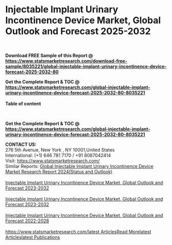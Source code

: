 <h1>Injectable Implant Urinary Incontinence Device Market, Global Outlook and Forecast 2025-2032</h1><br/><p><strong>Download FREE Sample of this Report @ <a href="https://www.statsmarketresearch.com/download-free-sample/8035221/global-injectable-implant-urinary-incontinence-device-forecast-2025-2032-80">https://www.statsmarketresearch.com/download-free-sample/8035221/global-injectable-implant-urinary-incontinence-device-forecast-2025-2032-80</a></strong></p><div><b>Get the Complete Report & TOC @ <a href="https://www.statsmarketresearch.com/global-injectable-implant-urinary-incontinence-device-forecast-2025-2032-80-8035221">https://www.statsmarketresearch.com/global-injectable-implant-urinary-incontinence-device-forecast-2025-2032-80-8035221</a></b></div><br><b>Table of content</b><p><br><div><b>Get the Complete Report & TOC @ <a href="https://www.statsmarketresearch.com/global-injectable-implant-urinary-incontinence-device-forecast-2025-2032-80-8035221">https://www.statsmarketresearch.com/global-injectable-implant-urinary-incontinence-device-forecast-2025-2032-80-8035221</a></b></div></p> <b>CONTACT US:</b><br>276 5th Avenue, New York , NY 10001,United States<br>International: (+1) 646 781 7170 / +91 8087042414<br>Visit: <a href="https://www.statsmarketresearch.com/">https://www.statsmarketresearch.com/</a><br>Similar Reports: <a href="https://www.statsmarketresearch.com/global-injectable-implant-urinary-incontinence-device-forecast-2025-2032-80-8035221">Global Injectable Implant Urinary Incontinence Device Market Research Report 2024(Status and Outlook)</a><br/><br/><a href="https://www.statsmarketresearch.com/global-injectable-implant-urinary-incontinence-device-forecast-2025-2032-80-8035221">Injectable Implant Urinary Incontinence Device Market, Global Outlook and Forecast 2023-2032</a><br/><br/><a href="https://www.statsmarketresearch.com/global-injectable-implant-urinary-incontinence-device-forecast-2025-2032-80-8035221">Injectable Implant Urinary Incontinence Device Market, Global Outlook and Forecast 2023-2032</a><br/><br/><a href="https://www.statsmarketresearch.com/global-injectable-implant-urinary-incontinence-device-forecast-2025-2032-80-8035221">Injectable Implant Urinary Incontinence Device Market, Global Outlook and Forecast 2022-2028</a><br/><br/><a href="https://gyeongbokgung.com">https://www.statsmarketresearch.com/</a><a href="https://hallyeomaritime.com">latest Articles</a><a href="https://jingwansa.com">Read More</a><a href=https://nguoiviet.jp/">latest Articles</a><a href="https://www.intelmarketresearch.com/">latest Publications</a>